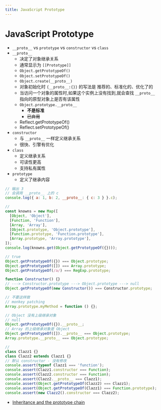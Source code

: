 ```yaml
---
title: JavaScript Prototype
---
```


# JavaScript Prototype

- `__proto__` vs `prototype` vs `constructor` vs `class`
- `__proto__`
  - 决定了对象继承关系
  - 通常显示为 `[[Prototype]]`
  - `Object.getPrototypeOf()`
  - `Object.setPrototypeOf()`
  - `Object.create(__proto__)`
  - 对象初始化时 `{__proto__:{}}` 的写法是 推荐的、标准化的、优化了的
  - 当访问一个对象的属性时,如果这个实例上没有找到,就会查找 `__proto__` 指向的原型对象上是否有该属性
  - `Object.prototype.__proto__ `
    - **不是标准**
    - ~~已弃用~~
  - Reflect.getPrototypeOf()
  - Reflect.setPrototypeOf()
- `constructor`
  - 与 `__proto__` 一样定义继承关系
  - 很快、引擎有优化
- `class`
  - 定义继承关系
  - 可读性更高
  - 支持私有属性
- `prototype`
  - 定义了继承内容

```js
// 输出 3
// 会调用 __proto__ 上的 c
console.log({ a: 1, b: 2, __proto__: { c: 3 } }.c);

//
const knowns = new Map([
  [Object, 'Object'],
  [Function, 'Function'],
  [Array, 'Array'],
  [Object.prototype, 'Object.prototype'],
  [Function.prototype, 'Function.prototype'],
  [Array.prototype, 'Array.prototype'],
]);
console.log(knowns.get(Object.getPrototypeOf({})));

// true
Object.getPrototypeOf({}) === Object.prototype;
Object.getPrototypeOf([]) === Array.prototype;
Object.getPrototypeOf(/a/) === RegExp.prototype;

function Constructor() {}
// ---> Constructor.prototype ---> Object.prototype ---> null
Object.getPrototypeOf(new Constructor()) === Constructor.prototype;

// 不要这样做
// monkey patching
Array.prototype.myMethod = function () {};

// Object 没有上级继承对象
// null
Object.getPrototypeOf({}).__proto__;
// Array 的上级继承对象是 Object
Object.getPrototypeOf([]).__proto__ === Object.prototype;
Array.prototype.__proto__ === Object.prototype;

//
class Clazz1 {}
class Clazz2 extends Clazz1 {}
// 默认 constructor - 没有修改
console.assert(typeof Clazz1 === 'function');
console.assert(Clazz1.constructor === Function);
console.assert(Clazz2.constructor === Function);
console.assert(Clazz2.__proto__ === Clazz1);
console.assert(Object.getPrototypeOf(Clazz2) === Clazz1);
console.assert(Object.getPrototypeOf(Clazz1) === Function.prototype);
console.assert(new Clazz2().constructor === Clazz2);


```

- [Inheritance and the prototype chain](https://developer.mozilla.org/en-US/docs/Web/JavaScript/Inheritance_and_the_prototype_chain)
